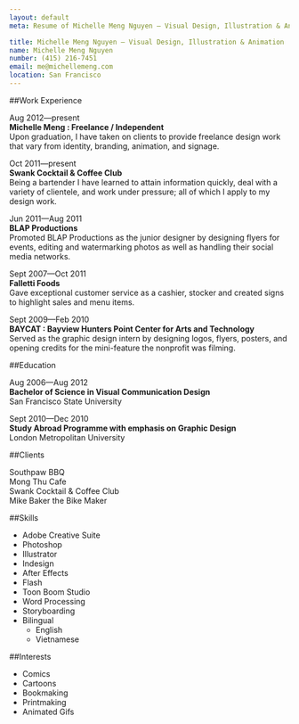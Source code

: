 ```yaml
---
layout: default
meta: Resume of Michelle Meng Nguyen — Visual Design, Illustration & Animation

title: Michelle Meng Nguyen — Visual Design, Illustration & Animation
name: Michelle Meng Nguyen
number: (415) 216-7451
email: me@michellemeng.com 
location: San Francisco
---
```


##Work Experience    

Aug 2012—present	
**Michelle Meng : Freelance / Independent**    
Upon graduation, I have taken on clients to provide freelance design work that vary from identity, branding, animation, and signage.

Oct 2011—present	
**Swank Cocktail & Coffee Club**	
Being a bartender I have learned to attain information quickly, deal with a variety of clientele, and work under pressure; all of which I apply to my design work.
	
Jun 2011—Aug 2011		
**BLAP Productions**	
Promoted BLAP Productions as the junior designer by designing flyers for events, editing and watermarking photos as well as handling their social media networks.

Sept 2007—Oct 2011		
**Falletti Foods**		
Gave exceptional customer service as a cashier, stocker and created signs to highlight sales and menu items.


Sept 2009—Feb 2010	
**BAYCAT : Bayview Hunters Point Center for Arts and Technology**    
Served as the graphic design intern by designing logos, flyers, posters, and opening credits for the mini-feature the nonprofit was filming.


##Education

Aug 2006—Aug 2012		
**Bachelor of Science in Visual Communication Design**    
San Francisco State University


Sept 2010—Dec 2010	
**Study Abroad Programme with emphasis on Graphic Design**    
London Metropolitan University


##Clients

Southpaw BBQ	
Mong Thu Cafe	
Swank Cocktail & Coffee Club	
Mike Baker the Bike Maker

##Skills

* Adobe Creative Suite	
* Photoshop	
* Illustrator	
* Indesign	
* After Effects	
* Flash	
* Toon Boom Studio	
* Word Processing		
* Storyboarding	
* Bilingual    
    * English    
    * Vietnamese

##Interests

* Comics		
* Cartoons	
* Bookmaking	
* Printmaking		
* Animated Gifs
